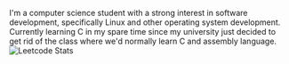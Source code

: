 I'm a computer science student with a strong interest in software development, specifically Linux and other operating system development. Currently learning C in my spare time since my university just decided to get rid of the class where we'd normally learn C and assembly language. 
![Leetcode Stats](https://leetcard.jacoblin.cool/aidanhpalmer)
